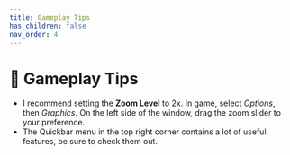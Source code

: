 ```yaml
---
title: Gameplay Tips
has_children: false
nav_order: 4
---
```


# 🐥 Gameplay Tips

- I recommend setting the **Zoom Level** to 2x. In game, select *Options*, then *Graphics*. On the left side of the window, drag the zoom slider to your preference.
- The Quickbar menu in the top right corner contains a lot of useful features, be sure to check them out.
